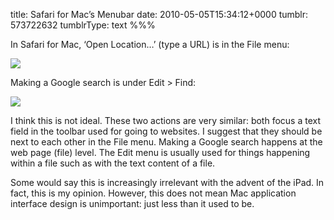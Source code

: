 title: Safari for Mac’s Menubar
date: 2010-05-05T15:34:12+0000
tumblr: 573722632
tumblrType: text
%%%

In Safari for Mac, ‘Open Location…’ (type a URL) is in the File menu:

![](tumblr_l1ydj012qw1qb1802.png)

Making a Google search is under Edit > Find:

![](tumblr_l1ydkplA6R1qb1802.png)

I think this is not ideal. These two actions are very similar: both focus a text field in the toolbar used for going to websites. I suggest that they should be next to each other in the File menu. Making a Google search happens at the web page (file) level. The Edit menu is usually used for things happening within a file such as with the text content of a file. 

Some would say this is increasingly irrelevant with the advent of the iPad. In fact, this is my opinion. However, this does not mean Mac application interface design is unimportant: just less than it used to be. 
